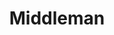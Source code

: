 ---
title: Middleman
icon: images/icons/middleman.svg
official_url: https://middlemanapp.com/
github_path: middleman/middleman
twitter_username: middlemanapp
license: MIT
license_url: "https://github.com/middleman/middleman/blob/master/LICENSE.md"
language: Ruby
taxonomy: ssg
url: /middleman-themes
short_description: "Middleman is a static site generator using all the shortcuts and tools in modern web development."
promotion:
  enable: true
  title: "Convert More Traffic, Easier, With Unbounce"
  content: "Relevant messaging is key to getting more leads, sales, and sign-ups—so give your visitors exactly what they’re looking for with custom-built landing pages."
  button_label: "Try it out"
  button_link: "#"
---